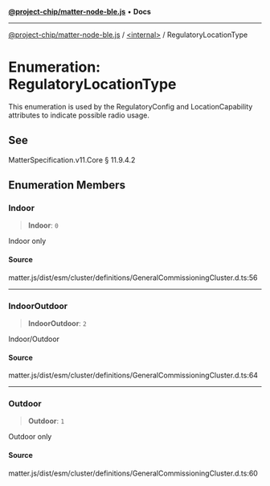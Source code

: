 [**@project-chip/matter-node-ble.js**](../../README.md) • **Docs**

***

[@project-chip/matter-node-ble.js](../../globals.md) / [\<internal\>](../README.md) / RegulatoryLocationType

# Enumeration: RegulatoryLocationType

This enumeration is used by the RegulatoryConfig and LocationCapability attributes to indicate possible radio
usage.

## See

MatterSpecification.v11.Core § 11.9.4.2

## Enumeration Members

### Indoor

> **Indoor**: `0`

Indoor only

#### Source

matter.js/dist/esm/cluster/definitions/GeneralCommissioningCluster.d.ts:56

***

### IndoorOutdoor

> **IndoorOutdoor**: `2`

Indoor/Outdoor

#### Source

matter.js/dist/esm/cluster/definitions/GeneralCommissioningCluster.d.ts:64

***

### Outdoor

> **Outdoor**: `1`

Outdoor only

#### Source

matter.js/dist/esm/cluster/definitions/GeneralCommissioningCluster.d.ts:60
